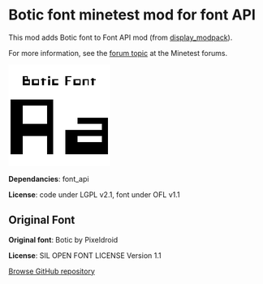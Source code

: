 # Botic font minetest mod for font API

This mod adds Botic font to Font API mod (from [display_modpack](https://github.com/pyrollo/display_modpack)).

For more information, see the [forum topic](https://forum.minetest.net/viewtopic.php?t=13563) at the Minetest forums.

![Font Botic Preview](screenshot.png)
  
**Dependancies**: font_api

**License**: code under LGPL v2.1, font under OFL v1.1

## Original Font

**Original font**: Botic by Pixeldroid

**License**: SIL OPEN FONT LICENSE Version 1.1

[Browse GitHub repository](https://github.com/pixeldroid/fonts)

